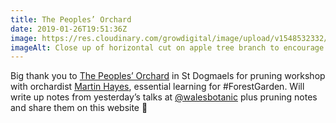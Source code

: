 ```yaml
---
title: The Peoples’ Orchard
date: 2019-01-26T19:51:36Z
image: https://res.cloudinary.com/growdigital/image/upload/v1548532332/dutchcut-60183BB2.jpg
imageAlt: Close up of horizontal cut on apple tree branch to encourage side shoots
---
```


Big thank you to [The Peoples’ Orchard](http://www.stdogmaelsabbey.org.uk/peoplesorchard) in St Dogmaels for pruning workshop with orchardist [Martin Hayes](https://www.theapplemancan.uk), essential learning for #ForestGarden. Will write up notes from yesterday’s talks at [@walesbotanic](https://mobile.twitter.com/walesbotanic) plus pruning notes and share them on this website 🙂
